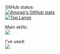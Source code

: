 GitHub status:<br>
[![Anurag's GitHub stats](https://github-readme-stats.vercel.app/api?username=kawauso-luv&hide_border=true&theme=tokyonight&hide_title=true)](https://github.com/anuraghzra/github-readme-stats)
<br>
[![Top Langs](https://github-readme-stats.vercel.app/api/top-langs/?username=kawauso-luv&hide_border=true&theme=tokyonight&hide_title=true&layout=compact&line_height=60)](https://github.com/anuraghazra/github-readme-stats)

Main skills:<br>
![](https://skillicons.dev/icons?&perline=10&i=ruby,html,css,ae,discord,notion,github)

I've used:<br>
![](https://skillicons.dev/icons?&perline=10&i=ae,androidstudio,blender,bootstrap,c,cs,cpp,css,discord,figma,github,gmail,heroku,html,ai,instagram,java,js,jquery,kotlin,misskey,notion,p5js,ps,postgres,pr,py,ruby,swift,twitter,unity,visualstudio,vscode,windows)

<!--
**kawauso-luv/kawauso-luv** is a ✨ _special_ ✨ repository because its `README.md` (this file) appears on your GitHub profile.

Here are some ideas to get you started:

- 🔭 I’m currently working on ...
- 🌱 I’m currently learning ...
- 👯 I’m looking to collaborate on ...
- 🤔 I’m looking for help with ...
- 💬 Ask me about ...
- 📫 How to reach me: ...
- 😄 Pronouns: ...
- ⚡ Fun fact: ...
-->
